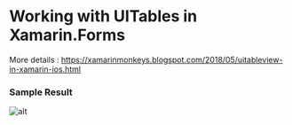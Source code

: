 # Working with UITables in Xamarin.Forms

More details : https://xamarinmonkeys.blogspot.com/2018/05/uitableview-in-xamarin-ios.html

### Sample Result 

![alt](https://www.c-sharpcorner.com/article/uitableview-in-xamarin-ios-app/Images/image001.jpg)
